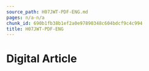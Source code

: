 ```yaml
---
source_path: H07JWT-PDF-ENG.md
pages: n/a-n/a
chunk_id: 690b1fb38b1ef2a0e97890348c604bdcf9c4c994
title: H07JWT-PDF-ENG
---
```

# Digital Article
